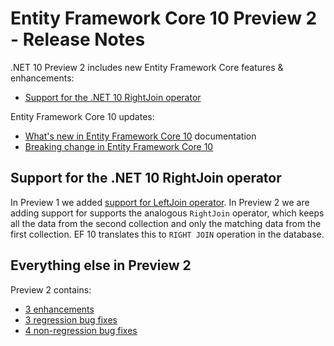 # Entity Framework Core 10 Preview 2 - Release Notes

.NET 10 Preview 2 includes new Entity Framework Core features & enhancements:

- [Support for the .NET 10 RightJoin operator](#support-for-the-net-10-rightjoin-operator)

Entity Framework Core 10 updates:

- [What's new in Entity Framework Core 10](https://learn.microsoft.com/ef/core/what-is-new/ef-core-10.0/whatsnew) documentation
- [Breaking change in Entity Framework Core 10](https://learn.microsoft.com/ef/core/what-is-new/ef-core-10.0/breaking-changes)

## Support for the .NET 10 RightJoin operator

In Preview 1 we added [support for LeftJoin operator](../preview1/efcore.md#support-for-the-net-10-leftjoin-operator). In Preview 2 we are adding support for supports the analogous `RightJoin` operator, which keeps all the data from the second collection and only the matching data from the first collection. EF 10 translates this to `RIGHT JOIN` operation in the database.

## Everything else in Preview 2

Preview 2 contains:

- [3 enhancements](https://github.com/dotnet/efcore/issues?q=is%3Aissue%20is%3Aclosed%20label%3Apreview-2%20(milestone%3A9.0.3%20OR%20milestone%3A9.0.3%20OR%20milestone%3A10.0.0)%20label%3Atype-enhancement)
- [3 regression bug fixes](https://github.com/dotnet/efcore/issues?q=is%3Aissue%20is%3Aclosed%20label%3Apreview-2%20(milestone%3A9.0.3%20OR%20milestone%3A9.0.3%20OR%20milestone%3A9.0.x%20OR%20milestone%3A10.0.0)%20label%3Atype-bug%20label%3Aregression%20)
- [4 non-regression bug fixes](https://github.com/dotnet/efcore/issues?q=is%3Aissue%20is%3Aclosed%20label%3Apreview-2%20(milestone%3A9.0.3%20OR%20milestone%3A9.0.3%20OR%20milestone%3A10.0.0)%20label%3Atype-bug%20label%3Aregression)
